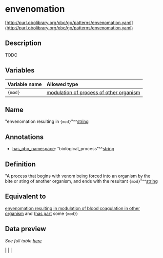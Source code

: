 # envenomation

[http://purl.obolibrary.org/obo/go/patterns/envenomation.yaml](http://purl.obolibrary.org/obo/go/patterns/envenomation.yaml)

## Description

TODO




## Variables

| Variable name | Allowed type |
|:--------------|:-------------|
| `{mod}` | [modulation of process of other organism](http://purl.obolibrary.org/obo/GO_0035821) |

## Name

"envenomation resulting in `{mod}`"^^[string](http://www.w3.org/2001/XMLSchema#string)

## Annotations

- [has_obo_namespace](http://www.geneontology.org/formats/oboInOwl#hasOBONamespace): "biological_process"^^[string](http://www.w3.org/2001/XMLSchema#string)

## Definition

"A process that begins with venom being forced into an organism by the bite or sting of another organism, and ends with the resultant `{mod}`"^^[string](http://www.w3.org/2001/XMLSchema#string)

## Equivalent to

[envenomation resulting in modulation of blood coagulation in other organism](http://purl.obolibrary.org/obo/GO_0044468)  and ([has part](http://purl.obolibrary.org/obo/BFO_0000051) some `{mod}`)







## Data preview

*See full table [here](https://github.com/geneontology/go-ontology/tree/master/src/design_patterns/envenomation.tsv)*

|  |
|


